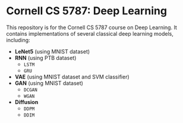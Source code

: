 # Cornell CS 5787: Deep Learning

This repository is for the Cornell CS 5787 course on Deep Learning. It contains implementations of several classical deep learning models, including:

- **LeNet5** (using MNIST dataset)
- **RNN** (using PTB dataset)
  - `LSTM`
  - `GRU`
- **VAE** (using MNIST dataset and SVM classifier)
- **GAN** (using MNIST dataset)
  - `DCGAN`
  - `WGAN`
- **Diffusion**
  - `DDPM`
  - `DDIM`
